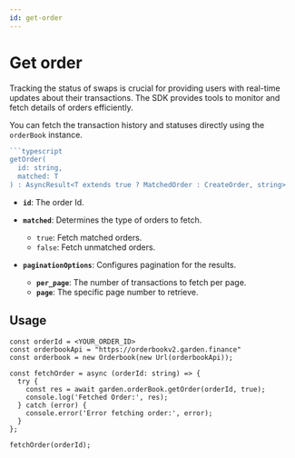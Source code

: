 ```yaml
---
id: get-order
---
```


# Get order  

Tracking the status of swaps is crucial for providing users with real-time updates about their transactions. The SDK provides tools to monitor and fetch details of orders efficiently.

You can fetch the transaction history and statuses directly using the `orderBook` instance.

```typescript
```typescript
getOrder(
  id: string,
  matched: T
) : AsyncResult<T extends true ? MatchedOrder : CreateOrder, string>
```
- **`id`**: The order Id.
- **`matched`**: Determines the type of orders to fetch.

  - `true`: Fetch matched orders.
  - `false`: Fetch unmatched orders.

- **`paginationOptions`**: Configures pagination for the results.
  - **`per_page`**: The number of transactions to fetch per page.
  - **`page`**: The specific page number to retrieve.

## Usage

```tsx
const orderId = <YOUR_ORDER_ID>
const orderbookApi = "https://orderbookv2.garden.finance"
const orderbook = new Orderbook(new Url(orderbookApi));

const fetchOrder = async (orderId: string) => {
  try {
    const res = await garden.orderBook.getOrder(orderId, true);
    console.log('Fetched Order:', res);
  } catch (error) {
    console.error('Error fetching order:', error);
  }
};

fetchOrder(orderId);
```
